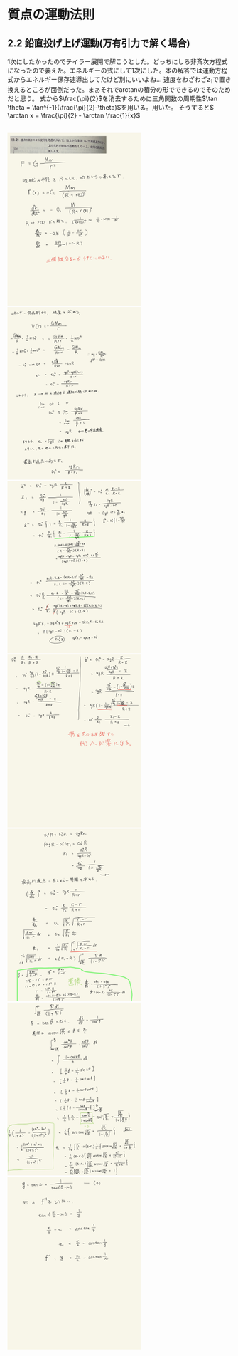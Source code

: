 <script type="text/javascript" async src="https://cdnjs.cloudflare.com/ajax/libs/mathjax/2.7.7/MathJax.js?config=TeX-MML-AM_CHTML">
</script>

<script type="text/x-mathjax-config">
 MathJax.Hub.Config({
 tex2jax: {
 inlineMath: [['$', '$'] ],
 displayMath: [ ['$$','$$'], ["\\[","\\]"] ]
 }
 });
</script>

# 質点の運動法則
## 2.2 鉛直投げ上げ運動(万有引力で解く場合)

1次にしたかったのでテイラー展開で解こうとした。どっちにしろ非斉次方程式になったので萎えた。エネルギーの式にして1次にした。本の解答では運動方程式からエネルギー保存速導出してたけど別にいいよね...
速度をわざわざ$z_1$で置き換えるところが面倒だった。まぁそれでarctanの積分の形でできるのでそのためだと思う。
式から$\frac{\pi}{2}$を消去するために三角関数の周期性$\tan \theta = \tan^{-1}(\frac{\pi}{2}-\theta)$を用いる。用いた。
そうすると$ \arctan x = \frac{\pi}{2} - \arctan \frac{1}{x}$

<br>
<img width="300" alt="rikigaku-04" src="./images/rikigaku-04.jpg">
<img width="300" alt="rikigaku-05" src="./images/rikigaku-05.jpg">
<img width="300" alt="rikigaku-06" src="./images/rikigaku-06.jpg">
<img width="300" alt="rikigaku-07" src="./images/rikigaku-07.jpg">
<img width="300" alt="rikigaku-08" src="./images/rikigaku-08.jpg">
<img width="300" alt="rikigaku-09" src="./images/rikigaku-09.jpg">
<img width="300" alt="rikigaku-10" src="./images/rikigaku-10.jpg">